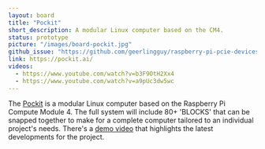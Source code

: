 ```yaml
---
layout: board
title: "Pockit"
short_description: A modular Linux computer based on the CM4.
status: prototype
picture: "/images/board-pockit.jpg"
github_issue: "https://github.com/geerlingguy/raspberry-pi-pcie-devices/issues/404"
link: https://pockit.ai/
videos:
  - https://www.youtube.com/watch?v=b3F9OtH2Xx4
  - https://www.youtube.com/watch?v=a9pUc3dw5wc
---
```

The [Pockit](https://pockit.ai/) is a modular Linux computer based on the Raspberry Pi Compute Module 4. The full system will include 80+ 'BLOCKS' that can be snapped together to make for a complete computer tailored to an individual project's needs. There's a [demo video](https://www.youtube.com/watch?v=b3F9OtH2Xx4) that highlights the latest developments for the project.
